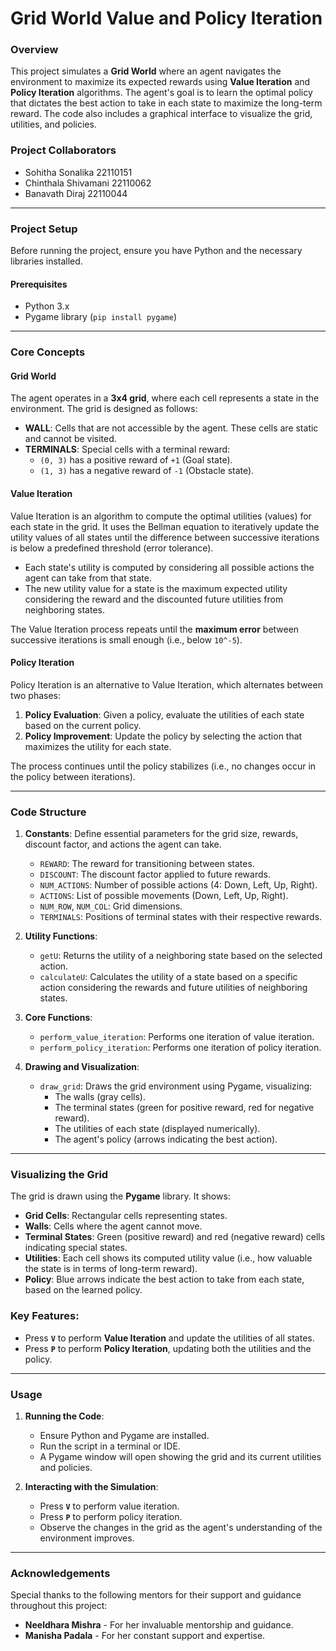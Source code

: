 # Grid World Value and Policy Iteration

### Overview
This project simulates a **Grid World** where an agent navigates the environment to maximize its expected rewards using **Value Iteration** and **Policy Iteration** algorithms. The agent's goal is to learn the optimal policy that dictates the best action to take in each state to maximize the long-term reward. The code also includes a graphical interface to visualize the grid, utilities, and policies.

### Project Collaborators
- Sohitha Sonalika 22110151
- Chinthala Shivamani 22110062
- Banavath Diraj 22110044

---


### Project Setup

Before running the project, ensure you have Python and the necessary libraries installed.

#### Prerequisites
- Python 3.x
- Pygame library (`pip install pygame`)

---

### Core Concepts

#### Grid World
The agent operates in a **3x4 grid**, where each cell represents a state in the environment. The grid is designed as follows:

- **WALL**: Cells that are not accessible by the agent. These cells are static and cannot be visited.
- **TERMINALS**: Special cells with a terminal reward:
  - `(0, 3)` has a positive reward of `+1` (Goal state).
  - `(1, 3)` has a negative reward of `-1` (Obstacle state).

#### Value Iteration
Value Iteration is an algorithm to compute the optimal utilities (values) for each state in the grid. It uses the Bellman equation to iteratively update the utility values of all states until the difference between successive iterations is below a predefined threshold (error tolerance).

- Each state's utility is computed by considering all possible actions the agent can take from that state.
- The new utility value for a state is the maximum expected utility considering the reward and the discounted future utilities from neighboring states.

The Value Iteration process repeats until the **maximum error** between successive iterations is small enough (i.e., below `10^-5`).

#### Policy Iteration
Policy Iteration is an alternative to Value Iteration, which alternates between two phases:

1. **Policy Evaluation**: Given a policy, evaluate the utilities of each state based on the current policy.
2. **Policy Improvement**: Update the policy by selecting the action that maximizes the utility for each state.

The process continues until the policy stabilizes (i.e., no changes occur in the policy between iterations).

---

### Code Structure

1. **Constants**: Define essential parameters for the grid size, rewards, discount factor, and actions the agent can take.
    - `REWARD`: The reward for transitioning between states.
    - `DISCOUNT`: The discount factor applied to future rewards.
    - `NUM_ACTIONS`: Number of possible actions (4: Down, Left, Up, Right).
    - `ACTIONS`: List of possible movements (Down, Left, Up, Right).
    - `NUM_ROW`, `NUM_COL`: Grid dimensions.
    - `TERMINALS`: Positions of terminal states with their respective rewards.

2. **Utility Functions**:
    - `getU`: Returns the utility of a neighboring state based on the selected action.
    - `calculateU`: Calculates the utility of a state based on a specific action considering the rewards and future utilities of neighboring states.

3. **Core Functions**:
    - `perform_value_iteration`: Performs one iteration of value iteration.
    - `perform_policy_iteration`: Performs one iteration of policy iteration.
  
4. **Drawing and Visualization**:
    - `draw_grid`: Draws the grid environment using Pygame, visualizing:
        - The walls (gray cells).
        - The terminal states (green for positive reward, red for negative reward).
        - The utilities of each state (displayed numerically).
        - The agent's policy (arrows indicating the best action).

---

### Visualizing the Grid

The grid is drawn using the **Pygame** library. It shows:
- **Grid Cells**: Rectangular cells representing states.
- **Walls**: Cells where the agent cannot move.
- **Terminal States**: Green (positive reward) and red (negative reward) cells indicating special states.
- **Utilities**: Each cell shows its computed utility value (i.e., how valuable the state is in terms of long-term reward).
- **Policy**: Blue arrows indicate the best action to take from each state, based on the learned policy.

### Key Features:
- Press **`V`** to perform **Value Iteration** and update the utilities of all states.
- Press **`P`** to perform **Policy Iteration**, updating both the utilities and the policy.

---

### Usage

1. **Running the Code**:
    - Ensure Python and Pygame are installed.
    - Run the script in a terminal or IDE.
    - A Pygame window will open showing the grid and its current utilities and policies.
    
2. **Interacting with the Simulation**:
    - Press **`V`** to perform value iteration.
    - Press **`P`** to perform policy iteration.
    - Observe the changes in the grid as the agent's understanding of the environment improves.

---

### Acknowledgements

Special thanks to the following mentors for their support and guidance throughout this project:

- **Neeldhara Mishra** - For her invaluable mentorship and guidance.
- **Manisha Padala** - For her constant support and expertise.
